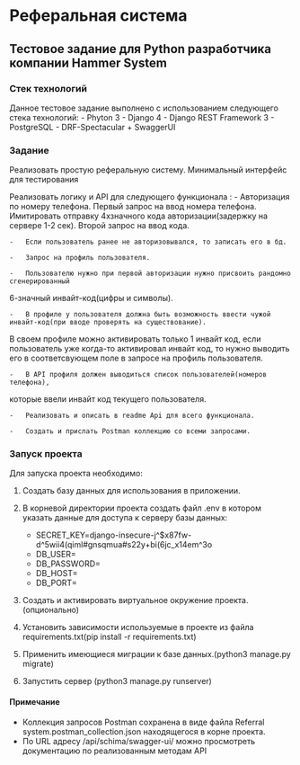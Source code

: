 

# Реферальная система

## Тестовое задание для Python разработчика компании Hammer System

### Стек технологий

Данное тестовое задание выполнено с использованием следующего стека технологий:
    - Phyton 3
    - Django 4
    - Django REST Framework 3
    - PostgreSQL 
    - DRF-Spectacular + SwaggerUI

### Задание

Реализовать простую реферальную систему. Минимальный интерфейс для тестирования

Реализовать логику и API для следующего функционала :
    -	Авторизация по номеру телефона. Первый запрос на ввод номера телефона. 
Имитировать отправку 4хзначного кода авторизации(задержку на сервере 1-2 сек). Второй запрос на ввод кода.

    -	Если пользователь ранее не авторизовывался, то записать его в бд.

    -	Запрос на профиль пользователя.

    -	Пользователю нужно при первой авторизации нужно присвоить рандомно сгенерированный 
6-значный инвайт-код(цифры и символы).

    -	В профиле у пользователя должна быть возможность ввести чужой инвайт-код(при вводе проверять на существование). 
В своем профиле можно активировать только 1 инвайт код, если пользователь уже когда-то активировал инвайт код, 
то нужно выводить его в соответсвующем поле в запросе на профиль пользователя.

    -	В API профиля должен выводиться список пользователей(номеров телефона), 
которые ввели инвайт код текущего пользователя.

    -	Реализовать и описать в readme Api для всего функционала.

    -	Создать и прислать Postman коллекцию со всеми запросами.

### Запуск проекта

Для запуска проекта необходимо:

1. Создать базу данных для использования в приложении.

2. В корневой директории проекта создать файл .env в котором указать данные для доступа к серверу базы данных:

    - SECRET_KEY=django-insecure-j^$x87fw-d^5wii4(qiml#gnsqmua#s22y+bi(6jc_x14em^3o
    - DB_USER=
    - DB_PASSWORD=
    - DB_HOST=
    - DB_PORT=

3. Создать и активировать виртуальное окружение проекта.(опционально)

4. Установить зависимости используемые в проекте из файла requirements.txt(pip install -r requirements.txt)

5. Применить имеющиеся миграции к базе данных.(python3 manage.py migrate)

6. Запустить сервер (python3 manage.py runserver)

#### Примечание

* Коллекция запросов Postman coхранена в виде файла Referral system.postman_collection.json находящегося в корне проекта.
* По URL  адресу /api/schima/swagger-ui/ можно просмотреть документацию по реализованным методам API 


